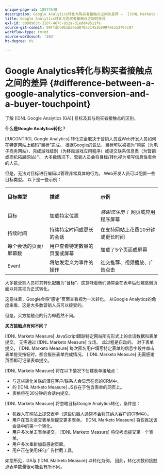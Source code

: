 ```yaml
---
unique-page-id: 18874648
description: Google Analytics转化与购买者接触点之间的差异 —  [!DNL Marketo Measure]  — 产品文档
title: Google Analytics转化与购买者接触点之间的差异
exl-id: d09d963c-3207-467c-852a-d1edd49511fa
source-git-commit: 09ffdbb0b1baeed870a3145268997e63a3707c97
workflow-type: tm+mt
source-wordcount: '503'
ht-degree: 0%

---
```


# Google Analytics转化与购买者接触点之间的差异 {#difference-between-a-google-analytics-conversion-and-a-buyer-touchpoint}

了解 [!DNL Google Analytics (GA)] 目标及其与购买者接触点的区别。

**什么是Google Analytics转化？**

[!UICONTROL Google Analytics] 转化完全取决于营销人员或Web开发人员如何在特定网站上编码“目标”完成。 根据Google的说法，目标可以被视为“购买（为电子商务网站）、完成游戏级别（为移动游戏应用程序）或提交联系信息表（为营销或商机拓展网站）”。 大多数情况下，营销人员会将目标/转化视为填写信息性表单的人员。

但是，无法对目标进行编码以管理非常具体的行为。 Web开发人员可以配置一些目标类型。 以下是一些示例：

<table> 
 <colgroup> 
  <col> 
  <col> 
  <col> 
 </colgroup> 
 <tbody> 
  <tr> 
   <td><strong>目标类型</strong></td> 
   <td><p><strong>描述</strong></p></td> 
   <td><strong>示例</strong></td> 
  </tr> 
  <tr> 
   <td><p>目标</p></td> 
   <td>加载特定位置</td> 
   <td><em>感谢您注册！</em> 网页或应用程序屏幕</td> 
  </tr> 
  <tr> 
   <td>持续时间</td> 
   <td>持续特定时间或更长的会话</td> 
   <td>在支持网站上花费10分钟或更长时间</td> 
  </tr> 
  <tr> 
   <td>每个会话的页面/屏幕数</td> 
   <td>用户查看特定数量的页面或屏幕</td> 
   <td>加载了5个页面或屏幕</td> 
  </tr> 
  <tr> 
   <td>Event</td> 
   <td>将触发定义为事件的操作</td> 
   <td>社交推荐、视频播放、广告点击</td> 
  </tr> 
 </tbody> 
</table>

大多数营销人员将其转化配置为“目标”，这意味着他们通常会在表单后创建感谢页面以将其视为正式转化。

这意味着，Google会将“感谢”页面查看视为一次转化。 从Google Analytics的角度来看，这是大多数营销人员可以接受的。

但是，买方接触点的行为却截然不同。

**买方接触点有何不同？**

[!DNL Marketo Measure] JavaScript跟踪特定网站所有形式上的会话数据和表单提交。 无需通过 [!DNL Marketo Measure] 立场。 此过程是自动的。 对于表单提交， [!DNL Marketo Measure] 每次匿名用户填写特定表单的信息字段并单击表单提交按钮时，都会报告表单完成情况。 [!DNL Marketo Measure] 无需感谢页面即可记录表单提交。

[!DNL Marketo Measure] 将在以下情况下创建表单接触点：

* 与这些转化关联的潜在客户/联系人会显示在您的CRM中。
* 的 [!DNL Marketo Measure] JS存在于包含表单的网页上。
* 表格将在30分钟的会话内提交。

[!DNL Marketo Measure] 将忽略目标Google Analytics转化，条件是：

* 机器人在网站上提交表单（这些机器人通常不会将其纳入客户的CRM中）。
* 用户在首次提交表单后提交更多表单。 [!DNL Marketo Measure] 将仅推送该会话中的第一个转化。
* 用户多次单击表单提交。 [!DNL Marketo Measure] 将仅考虑提交第一个表单。
* 用户多次重新加载感谢页面。
* 用户正在使用任何广告拦截工具。

如您所见，GA与 [!DNL Marketo Measure] 以转化为例。 因此，转化次数和接触点表单数量很可能会有所不同。
